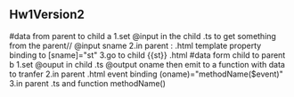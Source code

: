 ## Hw1Version2
#data from parent to child a
    1.set @input in the child .ts to get something from the parent// @input sname
    2.in parent : .html template property binding to [sname]="st"
    3.go to child {{st}} .html
#data form child to parent b
    1.set @ouput in child .ts @output oname then emit to a function with data to tranfer
    2.in parent  .html event binding (oname)="methodName($event)"
    3.in parent .ts and function methodName()